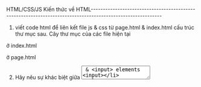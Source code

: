 HTML/CSS/JS
Kiến thức về HTML-----------------------------------------------------------------------------------------------------------

1. viết code html để liên kết file js & css từ page.html & index.html cấu trúc thư mục sau. Cây thư mục của các file hiện tại

ở index.html

<link rel="stylesheet" href="/assets/css/index.css">
<script src="/assets/js/index.js"></script>

ở page.html

<link rel="stylesheet" href="./css/page.css">
<script src="./js/page.js"></script>

2. Hãy nêu sự khác biệt giữa <textarea> & <input> elements
   <input>
- Là trường 1 dòng
- Thường được dùng để user nhập input

    <textarea>
- Là trường đa dòng, cho phép enter
- Thường được dùng để user nhập vào mô tả 1 cái gì đó, message, soạn thảo,..

3. Làm một combobox như hình
<p>Choose your favorite Animal</p>
<select name="animal" id="animalSelect"> 
    <option selected="selected" value="0" disabled>Choose your option</option>
    <option value="cat">Cat</option>
    <option value="dog">Dog</option>
    <option value="rabbit">Rabbit</option>
    <option value="fox">Fox</option>
    <option value="tiger">Tiger</option>
    <option value="lynx">Lynx</option>
    <option value="others">Others</option>
</select>

Kiến thức về CSS-----------------------------------------------------------------------------------------------------------
1. Liệt kê 5 CSS pseudo class/element
CSS pseudo class
:hover
:focus
:check
:is()
:valid

CSS pseudo element
::before
::after
::first-line 
::selection
::marker

2. Hãy nêu sự khác nhau của hệ màu RGBA so với RGB
RGBA có A(Alpha) là độ trong suốt của màu RGB, chạy từ 0.0 -> 1.0, 1 là màu rõ nhất, giảm dần về 0 màu sẽ càng trong suốt

3. Sử dụng thuộc tính CSS phù hợp khiến một hình ảnh (vuông) trở thành hình tròn.
border-radius: 50%;

4. Chỉ sử dụng CSS, hãy di chuyển vị trí các ô trở nên sang như hình mẫu với cấu trúc HTML/CSS cho sẵn
<div class="container border">
    <div class="rectangle red"></div>
    <div class="square green"></div>
    <div class="square green"></div>
    <div class="square yellow"></div>
    <div class="square yellow"></div>
    <div class="rectangle blue"></div>
</div>
<style>
.red{
    background-color: red;
}
.yellow{
    background-color: yellow;
}
.green{
    background-color: green;
}
.blue{
    background-color: blue;
    margin-top: 100px;
}
.container {
    position: relative;
    left: 0;
    top: 0;
    width: 600px;
    height: 600px;
    display: flex;
    flex-wrap: wrap;
    justify-content: flex-start;
}
.square{
    width: 200px;
    height: 200px;
    margin-right: 100px;
}
.rectangle{
    width: 300px;
    height: 100px;
}
</style>

Kiến thức về JS-----------------------------------------------------------------------------------------------------------
1. Có bao nhiêu cách viết vòng lặp for? Nêu cấu trúc phù hợp với các loại vòng lặp?
4 vòng lặp for trong JS:
- for
- for in
- while 
- do while 

2. Kết quả của đoạn code là gì? Giải thích

